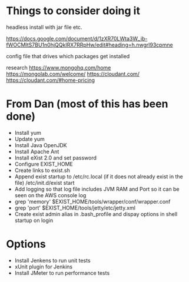 Things to consider doing it
===========================
headless install with jar file etc.

https://docs.google.com/document/d/1zXR70LWta3W_jb-fWOCMItS7BU1n0hjQQkIRX7RRpHw/edit#heading=h.nwgrl93cpmne

config file that drives which packages get installed

research 
https://www.mongohq.com/home
https://mongolab.com/welcome/
https://cloudant.com/
https://cloudant.com/#home-pricing


From Dan (most of this has been done)
=====================================
* Install yum
* Update yum
* Install Java OpenJDK
* Install Apache Ant
* Install eXist 2.0 and set password
* Configure EXIST_HOME
* Create links to exist.sh
* Append exist startup to /etc/rc.local (if it does not already exist in the file)
    /etc/init.d/exist start
* Add logging so that log file includes JVM RAM and Port so it can be seen on the AWS console log
* grep 'memory' $EXIST_HOME/tools/wrapper/conf/wrapper.conf
* grep 'port' $EXIST_HOME/tools/jetty/etc/jetty.xml
* Create exist admin alias in .bash_profile and dispay options in shell startup on login



Options
=======
* Install Jenkens to run unit tests
* xUnit plugin for Jenkins
* Install JMeter to run performance tests
